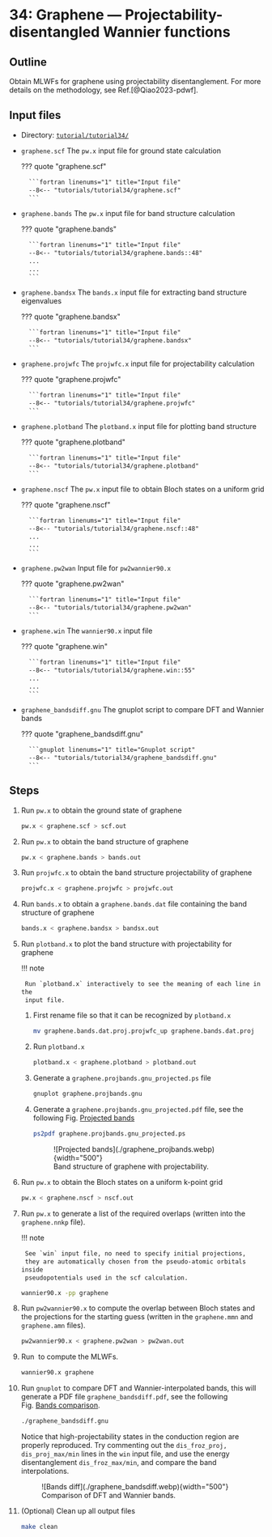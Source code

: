 # 34: Graphene — Projectability-disentangled Wannier functions

## Outline

Obtain MLWFs for graphene using projectability disentanglement. For more details
on the methodology, see Ref.[@Qiao2023-pdwf].

## Input files

- Directory: [`tutorial/tutorial34/`](https://github.com/wannier-developers/wannier90/tree/develop/tutorials/tutorial34)

- `graphene.scf` The `pw.x` input file for ground state calculation

    ??? quote "graphene.scf"

        ```fortran linenums="1" title="Input file"
        --8<-- "tutorials/tutorial34/graphene.scf"
        ```

- `graphene.bands` The `pw.x` input file for band structure calculation

    ??? quote "graphene.bands"

        ```fortran linenums="1" title="Input file"
        --8<-- "tutorials/tutorial34/graphene.bands::48"
        ...
        ...
        ```

- `graphene.bandsx` The `bands.x` input file for extracting band structure
    eigenvalues

    ??? quote "graphene.bandsx"

        ```fortran linenums="1" title="Input file"
        --8<-- "tutorials/tutorial34/graphene.bandsx"
        ```

- `graphene.projwfc` The `projwfc.x` input file for projectability calculation

    ??? quote "graphene.projwfc"

        ```fortran linenums="1" title="Input file"
        --8<-- "tutorials/tutorial34/graphene.projwfc"
        ```

- `graphene.plotband` The `plotband.x` input file for plotting
    band structure

    ??? quote "graphene.plotband"

        ```fortran linenums="1" title="Input file"
        --8<-- "tutorials/tutorial34/graphene.plotband"
        ```

- `graphene.nscf` The `pw.x` input file to obtain Bloch states on a
    uniform grid

    ??? quote "graphene.nscf"

        ```fortran linenums="1" title="Input file"
        --8<-- "tutorials/tutorial34/graphene.nscf::48"
        ...
        ...
        ```

- `graphene.pw2wan` Input file for `pw2wannier90.x`

    ??? quote "graphene.pw2wan"

        ```fortran linenums="1" title="Input file"
        --8<-- "tutorials/tutorial34/graphene.pw2wan"
        ```

- `graphene.win` The `wannier90.x` input file

    ??? quote "graphene.win"

        ```fortran linenums="1" title="Input file"
        --8<-- "tutorials/tutorial34/graphene.win::55"
        ...
        ...
        ```

- `graphene_bandsdiff.gnu` The gnuplot script to compare DFT and Wannier bands

    ??? quote "graphene_bandsdiff.gnu"

        ```gnuplot linenums="1" title="Gnuplot script"
        --8<-- "tutorials/tutorial34/graphene_bandsdiff.gnu"
        ```

## Steps

1. Run `pw.x` to obtain the ground state of graphene

    ```bash title="Terminal"
    pw.x < graphene.scf > scf.out
    ```

2. Run `pw.x` to obtain the band structure of graphene

    ```bash title="Terminal"
    pw.x < graphene.bands > bands.out
    ```

3. Run `projwfc.x` to obtain the band structure projectability of graphene

    ```bash title="Terminal"
    projwfc.x < graphene.projwfc > projwfc.out
    ```

4. Run `bands.x` to obtain a `graphene.bands.dat` file containing the
    band structure of graphene

    ```bash title="Terminal"
    bands.x < graphene.bandsx > bandsx.out
    ```

5. Run `plotband.x` to plot the band structure with projectability for
    graphene

    !!! note

        Run `plotband.x` interactively to see the meaning of each line in the
        input file.

    1. First rename file so that it can be recognized by `plotband.x`

        ```bash title="Terminal"
        mv graphene.bands.dat.proj.projwfc_up graphene.bands.dat.proj
        ```

    2. Run `plotband.x`

        ```bash title="Terminal"
        plotband.x < graphene.plotband > plotband.out
        ```

    3. Generate a `graphene.projbands.gnu_projected.ps` file

        ```bash title="Terminal"
        gnuplot graphene.projbands.gnu
        ```

    4. Generate a `graphene.projbands.gnu_projected.pdf` file, see the following
        Fig. [Projected bands](#fig:graphene_projbands)

        ```bash title="Terminal"
        ps2pdf graphene.projbands.gnu_projected.ps
        ```

        <figure markdown="span" id="fig:graphene_projbands">
        ![Projected bands](./graphene_projbands.webp){width="500"}
        <figcaption markdown="span">Band structure of graphene with projectability.
        </figcaption>
        </figure>

6. Run `pw.x` to obtain the Bloch states on a uniform k-point grid

    ```bash title="Terminal"
    pw.x < graphene.nscf > nscf.out
    ```

7. Run `pw.x` to generate a list of the required overlaps (written into the
    `graphene.nnkp` file).

    !!! note

        See `win` input file, no need to specify initial projections,
        they are automatically chosen from the pseudo-atomic orbitals inside
        pseudopotentials used in the scf calculation.

    ```bash title="Terminal"
    wannier90.x -pp graphene
    ```

8. Run `pw2wannier90.x` to compute the overlap between Bloch states and
    the projections for the starting guess (written in the
    `graphene.mmn` and `graphene.amn` files).

    ```bash title="Terminal"
    pw2wannier90.x < graphene.pw2wan > pw2wan.out
    ```

9. Run  to compute the MLWFs.

    ```bash title="Terminal"
    wannier90.x graphene
    ```

10. Run `gnuplot` to compare DFT and Wannier-interpolated bands, this
    will generate a PDF file `graphene_bandsdiff.pdf`, see the following
    Fig. [Bands comparison](#fig:graphene_bandsdiff).

    ```bash title="Terminal"
    ./graphene_bandsdiff.gnu
    ```

    Notice that high-projectability states in the conduction region are
    properly reproduced. Try commenting out the
    `dis_froz_proj, dis_proj_max/min` lines in the `win` input file, and
    use the energy disentanglement `dis_froz_max/min`, and compare the
    band interpolations.

    <figure markdown="span" id="fig:graphene_bandsdiff">
    ![Bands diff](./graphene_bandsdiff.webp){width="500"}
    <figcaption markdown="span">Comparison of DFT and Wannier bands.
    </figcaption>
    </figure>

11. (Optional) Clean up all output files

    ```bash title="Terminal"
    make clean
    ```
